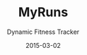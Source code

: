 ---
title: MyRuns
subtitle: Dynamic Fitness Tracker
type: Android Application
layout: project
date: 2015-03-02
img: activity-tracker/activity-tracker.png
thumbnail: activity-tracker/activity-tracker.png
alt: image-alt
project-date: March 2015
class: CS65 Smartphone Programming
category: portfolio
description: Dynamic fitness tracker that tracks your activity type automatically and maps out your activity routes. You have the option to manually or automatically add exercise entries. The automatic entries utilize machine learning classifers to detect activity type. Location tracking in the background is used to plot the route of your activity. All of your data is stored locally in a SQLlite database and automatically uploaded and synchorized with a google cloud server.
---